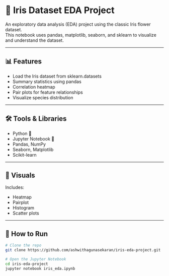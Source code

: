 # 🌸 Iris Dataset EDA Project

An exploratory data analysis (EDA) project using the classic Iris flower dataset.  
This notebook uses pandas, matplotlib, seaborn, and sklearn to visualize and understand the dataset.

---

## 📊 Features

- Load the Iris dataset from sklearn.datasets
- Summary statistics using pandas
- Correlation heatmap
- Pair plots for feature relationships
- Visualize species distribution

---

## 🛠️ Tools & Libraries

- Python 🐍
- Jupyter Notebook 📓
- Pandas, NumPy
- Seaborn, Matplotlib
- Scikit-learn

---

## 📸 Visuals

Includes:
- Heatmap
- Pairplot
- Histogram
- Scatter plots

---

## 🚀 How to Run

```bash
# Clone the repo
git clone https://github.com/ashwithagunasekaran/iris-eda-project.git

# Open the Jupyter Notebook
cd iris-eda-project
jupyter notebook iris_eda.ipynb